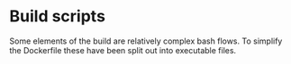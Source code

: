 # Build scripts

Some elements of the build are relatively complex bash flows.  To simplify the Dockerfile these have been split out into
executable files.
